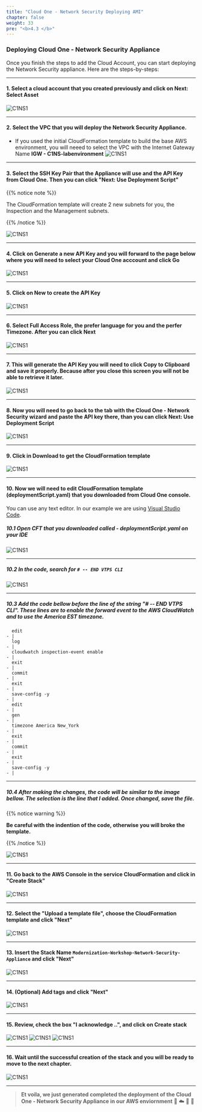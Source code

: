 ```yaml
---
title: "Cloud One - Network Security Deploying AMI"
chapter: false
weight: 33
pre: "<b>4.3 </b>"
---
```


### Deploying Cloud One - Network Security Appliance 

Once you finish the steps to add the Cloud Account, you can start deploying the Network Security appliance. Here are the steps-by-steps:

----

#### 1. Select a cloud account that you created previously and click on Next: Select Asset

![C1NS1](/images/deploy_protec_1.png) 

---

#### 2. Select the VPC that you will deploy the Network Security Appliance.

- If you used the initial CloudFormation template to build the base AWS environment, you will neeed to select the VPC with the Internet Gateway Name **IGW - C1NS-labenvironment**
![C1NS1](/images/deploy_protec_2.png) 

---

#### 3. Select the SSH Key Pair that the Appliance will use and the API Key from Cloud One. Then you can click "Next: Use Deployment Script"

{{% notice note %}}
<p style='text-align: left;'>
The CloudFormation template will create 2 new subnets for you, the Inspection and the Management subnets.
</p>
{{% /notice %}}

![C1NS1](/images/deploy_protec_3.png) 

---

#### 4. Click on Generate a new API Key and you will forward to the page below where you will need to select your Cloud One acccount and click Go

![C1NS1](/images/deploy_protec_4.png) 

---

#### 5. Click on New to create the API Key

![C1NS1](/images/deploy_protec_5.png) 

---

#### 6. Select Full Access Role, the prefer language for you and the perfer Timezone. After you can click Next

![C1NS1](/images/deploy_protec_6.png)

---

#### 7. This will generate the API Key you will need to click Copy to Clipboard and save it properly. Because after you close this screen you will not be able to retrieve it later. 

![C1NS1](/images/deploy_protec_7.png) 

---

#### 8. Now you will need to go back to the tab with the Cloud One - Network Security wizard and paste the API key there, than you can click Next: Use Deployment Script

![C1NS1](/images/deploy_protec_8.png) 

---

#### 9. Click in Download to get the CloudFormation template

![C1NS1](/images/deploy_protec_9.png) 

---

#### 10. Now we will need to edit CloudFormation template (deploymentScript.yaml) that you downloaded from Cloud One console. 

You can use any text editor. In our example we are using [Visual Studio Code](https://code.visualstudio.com/download).

##### 10.1 Open CFT that you downloaded called - deploymentScript.yaml on your IDE

![C1NS1](/images/deploy_protec_10.png) 

---

##### 10.2 In the code, search for <code># -- END VTPS CLI</code>

![C1NS1](/images/deploy_protec_11.png) 

---

##### 10.3 Add the code bellow before the line of the string "# -- END VTPS CLI". These lines are to enable the forward event to the AWS CloudWatch and to use the America EST timezone.

```
  edit
- |
  log
- |
  cloudwatch inspection-event enable
- |
  exit
- |
  commit
- |
  exit
- |
  save-config -y
- |
  edit
- |
  gen
- |
  timezone America New_York
- |
  exit
- |
  commit
- |
  exit
- |
  save-config -y
- |
```

---


##### 10.4  After making the changes, the code will be similar to the image bellow. The selection is the line that I added. Once changed, save the file.

{{% notice warning %}}
<p style='text-align: left;'>
<b>Be careful with the indention of the code, otherwise you will broke the template.</b>
</p>
{{% /notice %}}

![C1NS1](/images/deploy_protec_12.png) 

---

#### 11. Go back to the AWS Console in the service CloudFormation and click in "Create Stack"

![C1NS1](/images/deploy_protec_13.png) 

---

#### 12.  Select the "Upload a template file", choose the CloudFormation template and click "Next"

![C1NS1](/images/deploy_protec_14.png) 

---

#### 13.  Insert the Stack Name <code>Modernization-Workshop-Network-Security-Appliance</code> and click "Next"

![C1NS1](/images/deploy_protec_15.png) 

---
#### 14. (Optional) Add tags and click "Next"

![C1NS1](/images/deploy_protec_16.png) 

---
#### 15. Review, check the box "I acknowledge ..", and click on Create stack

![C1NS1](/images/deploy_protec_17.png)
![C1NS1](/images/deploy_protec_18.png)
![C1NS1](/images/deploy_protec_19.png)

---

#### 16. Wait until the successful creation of the stack and you will be ready to move to the next chapter.

![C1NS1](/images/deploy_protec_20.png) 

---
> **Et voila, we just generated completed the deployment of the Cloud One - Network Security Appliance in our AWS enviornment** 🤩 :cloud: 🤖 :rocket: